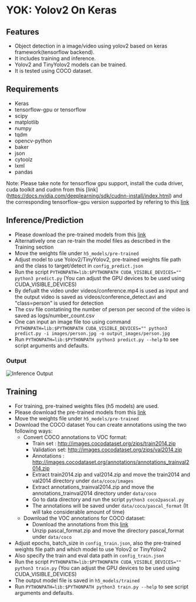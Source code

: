 # YOK: Yolov2 On Keras

## Features
- Object detection in a image/video using yolov2 based on keras framework(tensorflow backend).
- It includes training and inference.
- Yolov2 and TinyYolov2 models can be trained.
- It is tested using COCO dataset.

## Requirements
* Keras
* tensorflow-gpu or tensorflow
* scipy
* matplotlib
* numpy
* tqdm
* opencv-python
* baker
* json
* cytoolz
* lxml
* pandas

Note: Please take note for tensorflow gpu support, install the cuda driver, cuda toolkit and cudnn
from  this [link] (https://docs.nvidia.com/deeplearning/sdk/cudnn-install/index.html) and the
corresponding tensorflow-gpu version supported by refering to this [link](https://www.tensorflow.org/install/source#tested_build_configurations)

## Inference/Prediction
- Please download the pre-trained models from this [link](https://drive.google.com/open?id=1fcqa1-mzvgKSADBtTdJGHxWVfDmWlDkO)
- Alternatively one can re-train the model files as described in the Training section
- Move the weights file under `h5_models/pre-trained`
- Adjust model to use Yolov2/TinyYolov2, pre-trained weights file path and the class to target/detect in `config_predict.json`
- Run the script `PYTHONPATH=lib:$PYTHONPATH CUDA_VISIBLE_DEVICES="" python3 predict.py` (You can adjust the GPU devices to be used using CUDA_VISIBLE_DEVICES)
- By defualt the video under videos/conference.mp4 is used as input and the output video is saved as videos/conference_detect.avi and "class=person" is used for detection
- The csv file contatining the number of person per second of the video is saved as logs/number_count.csv
- One can input an image file too using command `PYTHONPATH=lib:$PYTHONPATH CUDA_VISIBLE_DEVICES="" python3 predict.py -i images/person.jpg -o output_images/person.jpg`
- Run `PYTHONPATH=lib:$PYTHONPATH python3 predict.py --help` to see script arguments and defaults.

### Output
![Inference Output](meta/conference_detect.gif)

## Training
- For training, pre-trained weights files (h5 models) are used.
- Please download the pre-trained models from this [link](https://drive.google.com/open?id=1fcqa1-mzvgKSADBtTdJGHxWVfDmWlDkO)
- Move the weights file under `h5_models/pre-trained`
- Download the COCO dataset
  You can create annotations using the two following ways:
  - Convert COCO annotations to VOC format:
    - Train set : http://images.cocodataset.org/zips/train2014.zip
    - Validation set: http://images.cocodataset.org/zips/val2014.zip
    - Annotations : http://images.cocodataset.org/annotations/annotations_trainval2014.zip
    - Extract train2014.zip and val2014.zip and move the train2014 and val2014 directory under `data/coco/images`
    - Extract annotations_trainval2014.zip and move the annotations_trainval2014 directory under `data/coco`
    - Go to data directory and run the script `python3 coco2pascal.py`
    - The annotations will be saved under `data/coco/pascal_format` (It will take considerable amount of time)
  - Download the VOC annotations for COCO dataset:
    - Download the annotations from this [link](https://drive.google.com/open?id=1V-w65XowVcQHf4xEBH6hoSLEb-Hr58-h)
    - Unzip pascal_format.zip and move the directory pascal_format under `data/coco`
- Adjust epochs, batch_size in `config_train.json`, also the pre-trained weights file path and which model to use Yolov2 or TinyYolov2
- Also specify the train and eval data path in `config_train.json`
- Run the script `PYTHONPATH=lib:$PYTHONPATH CUDA_VISIBLE_DEVICES="" python3 train.py` (You can adjust the GPU devices to be used using CUDA_VISIBLE_DEVICES)
- The output model file is saved in `h5_models/trained`
- Run `PYTHONPATH=lib:$PYTHONPATH python3 train.py --help` to see script arguments and defaults.
